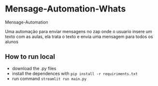 # Mensage-Automation-Whats
Mensage-Automation

Uma automação para enviar mensagens no zap onde o usuario insere um texto com as aulas, ela trata o texto e envia uma mensagem para todos os alunos

## How to run local
- download the .py files
- install the dependences with ``pip install -r requiriments.txt``
- run command ``streamlit run main.py``
